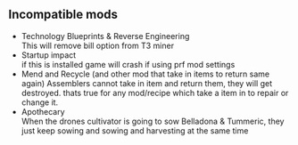 

## Incompatible mods
* Technology Blueprints & Reverse Engineering  
This will remove bill option from T3 miner
* Startup impact  
if this is installed game will crash if using prf mod settings
* Mend and Recycle (and other mod that take in items to return same again)
Assemblers cannot take in item and return them, they will get destroyed.
thats true for any mod/recipe which take a item in to repair or change it.
* Apothecary  
When the drones cultivator is going to sow Belladona & Tummeric, they just keep sowing and sowing and harvesting at the same time